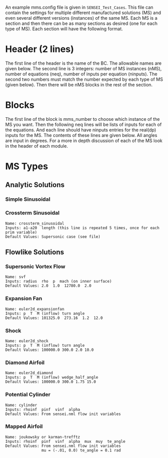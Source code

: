 An example mms.config file is given in `SENSEI_Test_Cases`.
This file can contain the settings for multiple different manufactured solutions (MS) and even several different versions (instances) of the same MS.
Each MS is a section and then there can be as many sections as desired (one for each type of MS).
Each section will have the following format.

# Header (2 lines)
The first line of the header is the name of the BC.
The allowable names are given below.
The second line is 3 integers: number of MS instances (nMS), number of equations (neq), number of inputs per equation (ninputs).
The second two numbers must match the number expected by each type of MS (given below).
Then there will be nMS blocks in the rest of the section.

# Blocks
The first line of the block is mms_number to choose which instance of the MS you want.
Then the following neq lines will be lists of inputs for each of the equations.
And each line should have ninputs entries for the real(dp) inputs for the MS.
The contents of these lines are given below.
All angles are input in degrees.
For a more in depth discussion of each of the MS look in the header of each module.

# MS Types
## Analytic Solutions

### Simple Sinusoidal
### Crossterm Sinusoidal
    Name: crossterm_sinusoidal
    Inputs: a1-a20  length (this line is repeated 5 times, once for each prim variable)
    Default Values: Supersonic case (see file)

## Flowlike Solutions

### Supersonic Vortex Flow
    Name: svf
    Inputs: radius  rho  p  mach (on inner surface)
    Default Values: 2.0  1.0  12780.0  2.0

### Expansion Fan
    Name: euler2d_expansionfan
    Inputs: p  T  M (inflow) turn angle
    Default Values: 101325.0  273.16  1.2  12.0

### Shock
    Name: euler2d_shock
    Inputs: p  T  M (inflow) turn angle
    Default Values: 100000.0 300.0 2.0 10.0

### Diamond Airfoil
    Name: euler2d_diamond
    Inputs: p  T  M (inflow) wedge_half_angle
    Default Values: 100000.0 300.0 1.75 15.0

### Potential Cylinder
    Name: cylinder
    Inputs: rhoinf  pinf  vinf  alpha
    Default Values: From sensei.nml flow init variables

### Mapped Airfoil
    Name: joukowsky or karman-trefftz
    Inputs: rhoinf  pinf  vinf  alpha  mux  muy  te_angle
    Default Values: From sensei.nml flow init variables
                    mu = (-.01, 0.0) te_angle = 0.1 rad